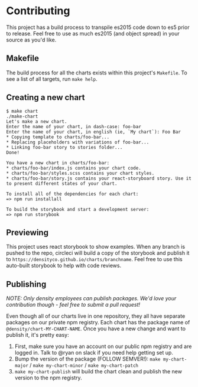 # Contributing

This project has a build process to transpile es2015 code down to es5 prior to release.
Feel free to use as much es2015 (and object spread) in your source as you'd like.

## Makefile
The build process for all the charts exists within this project's `Makefile`. To see a list of all
targets, run `make help`.

## Creating a new chart
```
$ make chart
./make-chart
Let's make a new chart.
Enter the name of your chart, in dash-case: foo-bar
Enter the name of your chart, in english (ie, `My chart`): Foo Bar
* Copying template to charts/foo-bar...
* Replacing placeholders with variations of foo-bar...
* Linking foo-bar story to stories folder...
Done!

You have a new chart in charts/foo-bar:
* charts/foo-bar/index.js contains your chart code.
* charts/foo-bar/styles.scss contains your chart styles.
* charts/foo-bar/story.js contains your react-storyboard story. Use it to present different states of your chart.

To install all of the dependencies for each chart:
=> npm run installall

To build the storybook and start a development server:
=> npm run storybook
```

## Previewing
This project uses react storybook to show examples. When any branch is pushed to the repo, circleci
will build a copy of the storybook and publish it to `https://densityco.github.io/charts/branchname`. Feel
free to use this auto-built storybook to help with code reviews.

## Publishing

_NOTE: Only density employees can publish packages. We'd love your contribution though - feel free
to submit a pull request!_

Even though all of our charts live in one repository, they all have separate packages on our private
npm registry. Each chart has the package name of `@density/chart-MY-CHART-NAME`. Once you have a new
change and want to publish it, it's pretty easy:

1. First, make sure you have an account on our public npm registry and are logged in. Talk to @ryan
   on slack if you need help getting set up.
2. Bump the version of the package (FOLLOW SEMVER!): `make my-chart-major` / `make my-chart-minor` / `make my-chart-patch`
3. `make my-chart-publish` will build the chart clean and publish the new version to the npm registry.
